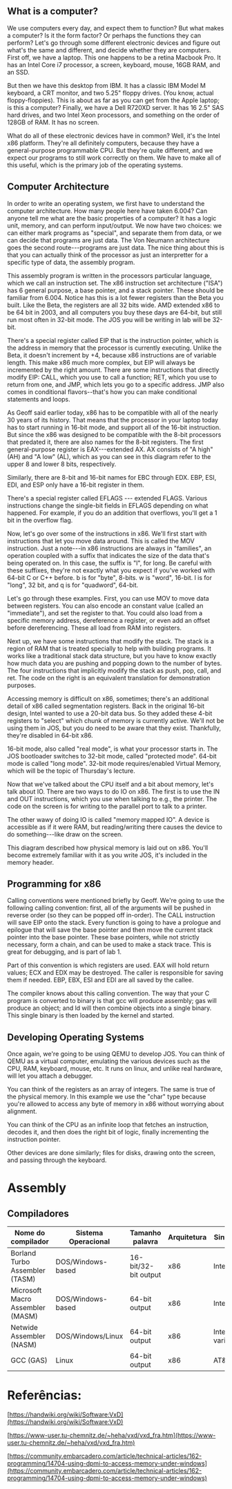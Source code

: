 ## What is a computer?

We use computers every day, and expect them to function? But what
makes a computer? Is it the form factor? Or perhaps the functions they
can perform? Let's go through some different electronic devices and
figure out what's the same and different, and decide whether they are
computers. First off, we have a laptop. This one happens to be a
retina Macbook Pro. It has an Intel Core i7 processor, a screen,
keyboard, mouse, 16GB RAM, and an SSD.

But then we have this desktop from IBM. It has a classic IBM Model M
keyboard, a CRT monitor, and two 5.25" floppy drives. (You know,
actual floppy-floppies). This is about as far as you can get from the
Apple laptop; is this a computer? Finally, we have a Dell R720XD
server. It has 16 2.5" SAS hard drives, and two Intel Xeon processors,
and something on the order of 128GB of RAM. It has no screen.

What do all of these electronic devices have in common? Well, it's the
Intel x86 platform. They're all definitely computers, because they
have a general-purpose programmable CPU. But they're quite different,
and we expect our programs to still work correctly on them.  We have
to make all of this useful, which is the primary job of the operating
systems.

## Computer Architecture

In order to write an operating system, we first have to understand the
computer architecture. How many people here have taken 6.004? Can
anyone tell me what are the basic properties of a computer? It has a
logic unit, memory, and can perform input/output. We now have two
choices: we can either mark programs as "special", and separate them
from data, or we can decide that programs are just data. The Von
Neumann architecture goes the second route---programs are just data.
The nice thing about this is that you can actually think of the
processor as just an interpretter for a specific type of data, the
assembly program.

This assembly program is written in the processors particular
language, which we call an instruction set. The x86 instruction set
architecture ("ISA") has 6 general purpose, a base pointer, and a
stack pointer. These should be familiar from 6.004. Notice has this is
a lot fewer registers than the Beta you built. Like the Beta, the
registers are all 32 bits wide. AMD extended x86 to be 64 bit in 2003,
and all computers you buy these days are 64-bit, but still run most
often in 32-bit mode. The JOS you will be writing in lab will be
32-bit.

There's a special register called EIP that is the instruction pointer,
which is the address in memory that the processor is currently
executing. Unlike the Beta, it doesn't increment by +4, because x86
instructions are of variable length. This make x86 much more complex,
but EIP will always be incremented by the right amount. There are some
instructions that directly modify EIP: CALL, which you use to call a
function; RET, which you use to return from one, and JMP, which lets
you go to a specific address. JMP also comes in conditional
flavors--that's how you can make conditional statements and loops.

As Geoff said earlier today, x86 has to be compatible with all of the
nearly 30 years of its history. That means that the processor in your
laptop today has to start running in 16-bit mode, and support all of
the 16-bit instruction. But since the x86 was designed to be
compatible with the 8-bit processors that predated it, there are also
names for the 8-bit registers. The first general-purpose register is
EAX---extended AX. AX consists of "A high" (AH) and "A low" (AL),
which as you can see in this diagram refer to the upper 8 and lower 8
bits, respectively.

Similarly, there are 8-bit and 16-bit names for EBC through EDX. EBP,
ESI, EDI, and ESP only have a 16-bit register in them.

There's a special register called EFLAGS --- extended FLAGS. Various
instructions change the single-bit fields in EFLAGS depending on what
happened. For example, if you do an addition that overflows, you'll
get a 1 bit in the overflow flag. 

Now, let's go over some of the instructions in x86. We'll first start
with instructions that let you move data around. This is called the
MOV instruction. Just a note---in x86 instructions are always in
"families", an operation coupled with a suffix that indicates the size
of the data that's being operated on. In this case, the suffix is "l",
for long. Be careful with these suffixes, they're not exactly what you
expect if you've worked with 64-bit C or C++ before. b is for "byte",
8-bits. w is "word", 16-bit. l is for "long", 32 bit, and q is for
"quadword", 64-bit.

Let's go through these examples. First, you can use MOV to move data
between registers. You can also encode an constant value (called an
"immediate"), and set the register to that. You could also load from a
specific memory address, dereference a register, or even add an
offset before dereferencing. These all load from RAM into registers.

Next up, we have some instructions that modify the stack. The stack is
a region of RAM that is treated specially to help with building
programs. It works like a traditional stack data structure, but you
have to know exactly how much data you are pushing and popping down to
the number of bytes. The four instructions that implicitly modify the
stack as push, pop, call, and ret. The code on the right is an
equivalent translation for demonstration purposes.

Accessing memory is difficult on x86, sometimes; there's an additional
detail of x86 called segmentation registers. Back in the original
16-bit design, Intel wanted to use a 20-bit data bus. So they added
these 4-bit registers to "select" which chunk of memory is currently
active. We'll not be using them in JOS, but you do need to be aware
that they exist. Thankfully, they're disabled in 64-bit x86.

16-bit mode, also called "real mode", is what your processor starts
in. The JOS bootloader switches to 32-bit mode, called "protected
mode". 64-bit mode is called "long mode". 32-bit mode requires/enabled
Virtual Memory, which will be the topic of Thursday's lecture.

Now that we've talked about the CPU itself and a bit about memory,
let's talk about IO.  There are two ways to do IO on x86. The first is
to use the IN and OUT instructions, which you use when talking to
e.g., the printer. The code on the screen is for writing to the
parallel port to talk to a printer.

The other wawy of doing IO is called "memory mapped IO". A device is
accessible as if it were RAM, but reading/writing there causes the
device to do something---like draw on the screen.

This diagram described how physical memory is laid out on x86. You'll
become extremely familiar with it as you write JOS, it's included in
the memory header.

## Programming for x86

Calling conventions were mentioned briefly by Geoff. We're going to
use the following calling convention: first, all of the arguments will
be pushed in reverse order (so they can be popped off in-order). The
CALL instruction will save EIP onto the stack. Every function is going
to have a prologue and epilogue that will save the base pointer and
then move the current stack pointer into the base pointer. These base
pointers, while not strictly necessary, form a chain, and can be used
to make a stack trace. This is great for debugging, and is part of lab 1.

Part of this convention is which registers are used. EAX will hold
return values; ECX and EDX may be destroyed. The caller is responsible
for saving them if needed. EBP, EBX, ESI and EDI are all saved by the
callee.

The compiler knows about this calling convention. The way that your C
program is converted to binary is that gcc will produce assembly; gas
will produce an object; and ld will then combine objects into a single
binary. This single binary is then loaded by the kernel and started.

## Developing Operating Systems

Once again, we're going to be using QEMU to develop JOS. You can think
of QEMU as a virtual computer, emulating the various devices such as
the CPU, RAM, keyboard, mouse, etc. It runs on linux, and unlike real
hardware, will let you attach a debugger.

You can think of the registers as an array of integers. The same is
true of the physical memory. In this example we use the "char" type
because you're allowed to access any byte of memory in x86 without
worrying about alignment.

You can think of the CPU as an infinite loop that fetches an
instruction, decodes it, and then does the right bit of logic, finally
incrementing the instruction pointer.

Other devices are done similarly; files for disks, drawing onto the
screen, and passing through the keyboard.



# Assembly

## Compiladores

| Nome do compilador               | Sistema Operacional | Tamanho palavra      | Arquitetura | Sintaxe        |
|----------------------------------|---------------------|----------------------|-------------|----------------|
| Borland Turbo Assembler (TASM)   | DOS/Windows-based   | 16-bit/32-bit output | x86         | Intel          |
| Microsoft Macro Assembler (MASM) | DOS/Windows-based   | 64-bit output        | x86         | Intel          |
| Netwide Assembler (NASM)         | DOS/Windows/Linux   | 64-bit output        | x86         | Intel variante |
| GCC (GAS)                        | Linux               | 64-bit output        | x86         | AT&T           |


# Referências:

[https://handwiki.org/wiki/Software:VxD](https://handwiki.org/wiki/Software:VxD)

[https://www-user.tu-chemnitz.de/~heha/vxd/vxd_fra.htm](https://www-user.tu-chemnitz.de/~heha/vxd/vxd_fra.htm)

[https://community.embarcadero.com/article/technical-articles/162-programming/14704-using-dpmi-to-access-memory-under-windows](https://community.embarcadero.com/article/technical-articles/162-programming/14704-using-dpmi-to-access-memory-under-windows)

